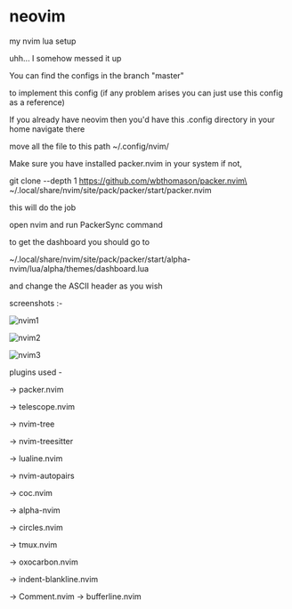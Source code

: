 # neovim
my nvim lua setup

uhh...
I somehow messed it up

You can find the configs in the branch "master" 

to implement this config (if any problem arises you can just use this config as a reference)

If you already have neovim then you'd have this .config directory in your home navigate there 

move all the file to this path ~/.config/nvim/  

Make sure you have installed packer.nvim in your system if not,

git clone --depth 1 https://github.com/wbthomason/packer.nvim\
 ~/.local/share/nvim/site/pack/packer/start/packer.nvim 

 this will do the job 

 open nvim and run PackerSync command 

 to get the dashboard you should go to

 ~/.local/share/nvim/site/pack/packer/start/alpha-nvim/lua/alpha/themes/dashboard.lua 

 and change the ASCII header as you wish 

 screenshots :-

![nvim1](https://github.com/grey-4/neovim/assets/123258309/434731d0-da02-4589-8ace-f5d8edba5100)

![nvim2](https://github.com/grey-4/neovim/assets/123258309/679fae5a-59b2-46d2-9e1e-9e0d89acdc30)

![nvim3](https://github.com/grey-4/neovim/assets/123258309/ff9a73fc-494d-48dc-96f7-7342230aa778)

plugins used -

-> packer.nvim

-> telescope.nvim 

-> nvim-tree

-> nvim-treesitter

-> lualine.nvim

-> nvim-autopairs

-> coc.nvim

-> alpha-nvim

-> circles.nvim

-> tmux.nvim

-> oxocarbon.nvim 

-> indent-blankline.nvim

-> Comment.nvim
-> bufferline.nvim 
